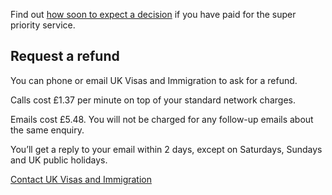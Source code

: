 Find out [how soon to expect a decision](https://www.gov.uk/faster-decision-visa-settlement) if you have paid for the super priority service.

## Request a refund

You can phone or email UK Visas and Immigration to ask for a refund. 

Calls cost £1.37 per minute on top of your standard network charges.

Emails cost £5.48. You will not be charged for any follow-up emails about the same enquiry.

You’ll get a reply to your email within 2 days, except on Saturdays, Sundays and UK public holidays.

[Contact UK Visas and Immigration](https://www.gov.uk/contact-ukvi-inside-outside-uk)
